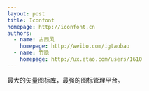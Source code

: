 ```yaml
---
layout: post
title: Iconfont
homepage: http://iconfont.cn
authors:
  - name: 古西风
    homepage: http://weibo.com/igtaobao
  - name: 竹隐
    homepage: http://ux.etao.com/users/1610
---
```


最大的矢量图标库，最强的图标管理平台。
